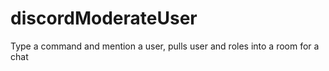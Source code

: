 # discordModerateUser
Type a command and mention a user, pulls user and roles into a room for a chat
